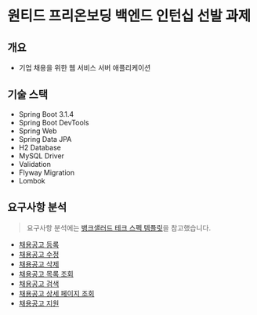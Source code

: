# 원티드 프리온보딩 백엔드 인턴십 선발 과제

## 개요

- 기업 채용을 위한 웹 서비스 서버 애플리케이션

## 기술 스택

- Spring Boot 3.1.4
- Spring Boot DevTools
- Spring Web
- Spring Data JPA
- H2 Database
- MySQL Driver
- Validation
- Flyway Migration
- Lombok

## 요구사항 분석

> 요구사항 분석에는 [뱅크샐러드 테크 스펙 템플릿]을 참고했습니다.

- [채용공고 등록]
- [채용공고 수정]
- [채용공고 삭제]
- [채용공고 목록 조회]
- [채용공고 검색]
- [채용공고 상세 페이지 조회]
- [채용공고 지원]

[//]: # (외부 링크 모음)

[뱅크샐러드 테크 스펙 템플릿]: https://docs.google.com/document/d/1nhozeUvJYKytE_b_9-YP4Fyw0wtykl9haCG4Wwjb9Ws/edit

[채용공고 등록]: https://docs.google.com/document/d/1SV6C79ap69r2hCcXmEoNEVpMQw8lDQBi8aZNWkKEc3E/edit?usp=sharing
[채용공고 수정]: https://docs.google.com/document/d/13wpi87PiPLiV32N2LgIt5I10uRD98t33PpU__pS1x5A/edit?usp=sharing
[채용공고 삭제]: https://docs.google.com/document/d/1tHIuKnIGatT6ntCYUXRNKZoaAIBDZPIFrmPuuEMaZqg/edit?usp=sharing
[채용공고 목록 조회]: https://docs.google.com/document/d/1eelYv_bYp5m2-OpiJ3b6XXzlLdn4p0mlK5Lwl7zA7BI/edit?usp=sharing
[채용공고 검색]: https://docs.google.com/document/d/1fZvR-h3nuPZD04Hcpq3P_UJOQ1_wT1-2FCquPWf7ljY/edit?usp=sharing
[채용공고 상세 페이지 조회]: https://docs.google.com/document/d/1eUNkkd-Mq-2zocZoo9wgbMyTNPZrilI59pnDm4e8s3A/edit?usp=sharing
[채용공고 지원]: https://docs.google.com/document/d/1Kz9dm95Hm4AiQpUXq78fmTDwGiUcKAQlna3h2Kc8VtM/edit?usp=sharing
